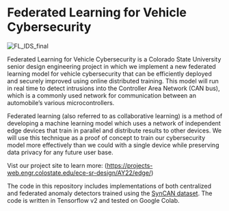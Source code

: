 # Federated Learning for Vehicle Cybersecurity
 
![FL_IDS_final](https://user-images.githubusercontent.com/124619546/217645343-32de26d5-b91f-4ad5-8b27-c89569b7de6a.png)

Federated Learning for Vehicle Cybersecurity is a Colorado State University senior design engineering project in which we implement a new federated learning model for vehicle cybersecurity that can be efficiently deployed and securely improved using online distributed training. This model will run in real time to detect intrusions into the Controller Area Network (CAN bus), which is a commonly used network for communication between an automobile’s various microcontrollers.

Federated learning (also referred to as collaborative learning) is a method of developing a machine learning model which uses a network of independent edge devices that train in parallel and distribute results to other devices. We will use this technique as a proof of concept to train our cybersecurity model more effectively than we could with a single device while preserving data privacy for any future user base.

Vist our project site to learn more: (https://projects-web.engr.colostate.edu/ece-sr-design/AY22/edge/)

The code in this repository includes implementations of both centralized and federated anomaly detectors trained using the [SynCAN dataset](https://github.com/etas/SynCAN). The code is written in Tensorflow v2 and tested on Google Colab.
